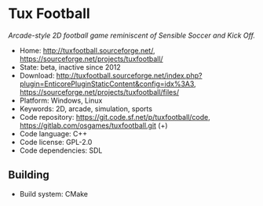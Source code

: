 # Tux Football

_Arcade-style 2D football game reminiscent of Sensible Soccer and Kick Off._

- Home: http://tuxfootball.sourceforge.net/, https://sourceforge.net/projects/tuxfootball/
- State: beta, inactive since 2012
- Download: http://tuxfootball.sourceforge.net/index.php?plugin=EnticorePluginStaticContent&config=idx%3A3, https://sourceforge.net/projects/tuxfootball/files/
- Platform: Windows, Linux
- Keywords: 2D, arcade, simulation, sports
- Code repository: https://git.code.sf.net/p/tuxfootball/code, https://gitlab.com/osgames/tuxfootball.git (+)
- Code language: C++
- Code license: GPL-2.0
- Code dependencies: SDL

## Building

- Build system: CMake

